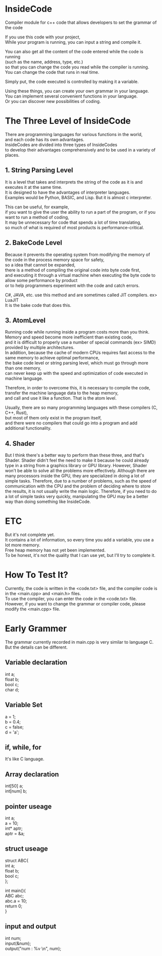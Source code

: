 # InsideCode
Compiler module for c++ code that allows developers to set the grammar of the code<br />

If you use this code with your project,<br />
While your program is running, you can input a string and compile it.<br />

You can also get all the content of the code entered while the code is running<br />
(such as the name, address, type, etc.) <br />
so that you can change the code you read while the compiler is running. <br />
You can change the code that runs in real time.<br />

Simply put, the code executed is controlled by making it a variable.<br />

Using these things, you can create your own grammar in your language.<br />
You can implement several convenient functions in your language.<br />
Or you can discover new possibilities of coding.<br />

# The Three Level of InsideCode

There are programming languages for various functions in the world,<br /> 
and each code has its own advantages.<br />
InsideCodes are divided into three types of InsideCodes <br />
to develop their advantages comprehensively and to be used in a variety of places.<br />

## 1. String Parsing Level
It is a level that takes and interprets the string of the code as it is and executes it at the same time.<br />
It is designed to have the advantages of interpreter languages.<br />
Examples would be Python, BASIC, and Lisp. But it is almost c interpreter.<br />

This can be useful, for example,<br />
if you want to give the user the ability to run a part of the program, or if you want to run a method of coding,<br />
It may be unnecessary for code that spends a lot of time translating,<br />
so much of what is required of most products is performance-critical.<br />

## 2. BakeCode Level
Because it prevents the operating system from modifying the memory of the code in the process memory space for safety,<br />
so a idea that cannot be expanded,<br />
there is a method of compiling the original code into byte code first,<br />
and executing it through a virtual machine when executing the byte code to allow some performance by product<br />
or to help programmers experiment with the code and catch errors.<br />

C#, JAVA, etc. use this method and are sometimes called JIT compilers. ex> LuaJIT<br />
It is the bake code that does this.<br />

## 3. AtomLevel
Running code while running inside a program costs more than you think.<br />
Memory and speed become more inefficient than existing code,<br />
and it is difficult to properly use a number of special commands (ex> SIMD) provided by multiple architectures.<br />
In addition, because the cache of modern CPUs requires fast access to the same memory to achieve optimal performance,<br />
the bake code level or string parsing level, which must go through more than one memory,<br />
can never keep up with the speed and optimization of code executed in machine language.<br />

Therefore, in order to overcome this, it is necessary to compile the code,<br />
transfer the machine language data to the heap memory,<br />
and call and use it like a function. That is the atom level.<br />

Usually, there are so many programming languages with these compilers (C, C++, Rust),<br />
but most of them only exist in the program itself,<br />
and there were no compilers that could go into a program and add additional functionality.<br />

## 4. Shader
But I think there's a better way to perform than these three, and that's Shader. Shader didn't feel the need to make it because he could already type in a string from a graphics library or GPU library.
However, Shader won't be able to solve all the problems more effectively. Although there are many processors inside the GPU, they are specialized in doing a lot of simple tasks. Therefore, due to a number of problems, such as the speed of communication with the CPU and the problem of deciding where to store the results, it is not usually write the main logic.
Therefore, if you need to do a lot of simple tasks very quickly, manipulating the GPU may be a better way than doing something like InsideCode.

# ETC
But it's not complete yet.<br />
It contains a lot of information, so every time you add a variable, you use a lot more memory.<br />
Free heap memory has not yet been implemented.<br />
To be honest, it's not the quality that I can use yet, but I'll try to complete it.<br />

# How To Test It?
Currently, the code is written in the <code.txt> file, and the compiler code is in the <main.cpp> and <main.h> files.<br />
To use the compiler, you can enter the code in the <code.txt> file.<br />
However, if you want to change the grammar or compiler code, please modify the <main.cpp> file.<br />

# Early Grammer
The grammar currently recorded in main.cpp is very similar to language C. But the details can be different.<br />

## Variable declaration <br />
int a;<br />
float b;<br />
bool c;<br />
char d;<br />

## Variable Set <br />
a = 1;<br />
b = 0.4;<br />
c = false;<br />
d = 'a';<br />

## if, while, for <br />
It's like C language.<br />

## Array declaration <br />
int[50] a;<br />
int[num] b;<br />

## pointer useage <br />
int a;<br />
a = 10;<br />
int* aptr;<br />
aptr = &a;<br />

## struct useage <br />
struct ABC{<br />
  int a;<br />
  float b;<br />
  bool c;<br />
};<br />

int main(){<br />
  ABC abc;<br />
  abc.a = 10;<br />
  return 0;<br />
}<br />

## input and output<br />
int num;<br />
input(&num);<br />
output("num : %v \n", num);<br />
